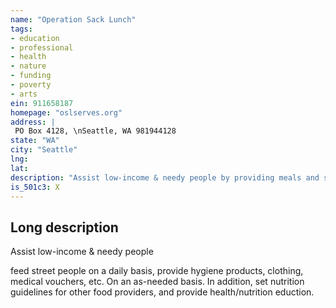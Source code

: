 ```yaml
---
name: "Operation Sack Lunch"
tags:
- education
- professional
- health
- nature
- funding
- poverty
- arts
ein: 911658187
homepage: "oslserves.org"
address: |
 PO Box 4128, \nSeattle, WA 981944128
state: "WA"
city: "Seattle"
lng: 
lat: 
description: "Assist low-income & needy people by providing meals and supervise nutritional content of other providers"
is_501c3: X
---
```


## Long description

Assist low-income & needy people
  
  feed street people on a daily basis, provide hygiene products, clothing, medical vouchers, etc. On an as-needed basis. In addition, set nutrition guidelines for other food providers, and provide health/nutrition eduction. 

